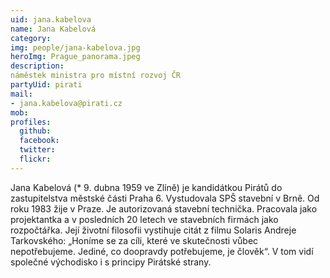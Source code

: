 ```yaml
---
uid: jana.kabelova
name: Jana Kabelová
category: 
img: people/jana-kabelova.jpg  
heroImg: Prague_panorama.jpeg
description:   
náměstek ministra pro místní rozvoj ČR
partyUid: pirati
mail:
- jana.kabelova@pirati.cz
mob:			 
profiles:
  github:       
  facebook:     
  twitter: 		  
  flickr:		  
---
```


Jana Kabelová (* 9. dubna 1959 ve Zlíně) je kandidátkou Pirátů do zastupitelstva městské části Praha 6. Vystudovala SPŠ stavební v Brně. Od roku 1983 žije v Praze. Je autorizovaná stavební technička. Pracovala jako projektantka a v posledních 20 letech ve stavebních firmách jako rozpočtářka. Její životní filosofii vystihuje citát z filmu Solaris Andreje Tarkovského: „Honíme se za cíli, které ve skutečnosti vůbec nepotřebujeme. Jediné, co doopravdy potřebujeme, je člověk“. V tom vidí společné východisko i s principy Pirátské strany.
